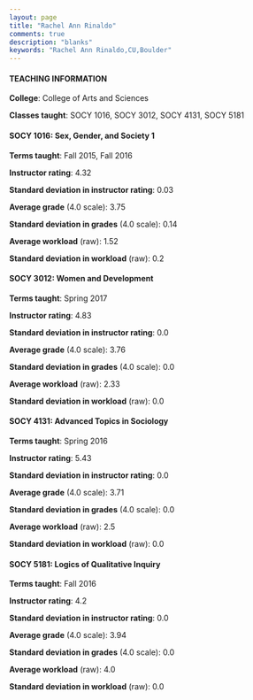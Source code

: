 ```yaml
---
layout: page
title: "Rachel Ann Rinaldo" 
comments: true
description: "blanks"
keywords: "Rachel Ann Rinaldo,CU,Boulder"
---
```

<head>
<script src="https://ajax.googleapis.com/ajax/libs/jquery/2.1.3/jquery.min.js"></script>
<script src="https://dl.dropboxusercontent.com/s/pc42nxpaw1ea4o9/highcharts.js?dl=0"></script>
<!-- <script src="../assets/js/highcharts.js"></script> -->
<style type="text/css">@font-face {
	font-family: "Bebas Neue";
	src: url(https://www.filehosting.org/file/details/544349/BebasNeue Regular.otf) format("opentype");
	}
	h1.Bebas { 
		font-family: "Bebas Neue", Verdana, Tahoma;
	}
</style>
</head>
	   
#### TEACHING INFORMATION

**College**: College of Arts and Sciences

**Classes taught**: SOCY 1016, SOCY 3012, SOCY 4131, SOCY 5181

#### SOCY 1016: Sex, Gender, and Society 1

**Terms taught**: Fall 2015, Fall 2016

**Instructor rating**: 4.32

**Standard deviation in instructor rating**: 0.03

**Average grade** (4.0 scale): 3.75

**Standard deviation in grades** (4.0 scale): 0.14

**Average workload** (raw): 1.52

**Standard deviation in workload** (raw): 0.2

#### SOCY 3012: Women and Development

**Terms taught**: Spring 2017

**Instructor rating**: 4.83

**Standard deviation in instructor rating**: 0.0

**Average grade** (4.0 scale): 3.76

**Standard deviation in grades** (4.0 scale): 0.0

**Average workload** (raw): 2.33

**Standard deviation in workload** (raw): 0.0

#### SOCY 4131: Advanced Topics in Sociology

**Terms taught**: Spring 2016

**Instructor rating**: 5.43

**Standard deviation in instructor rating**: 0.0

**Average grade** (4.0 scale): 3.71

**Standard deviation in grades** (4.0 scale): 0.0

**Average workload** (raw): 2.5

**Standard deviation in workload** (raw): 0.0

#### SOCY 5181: Logics of Qualitative Inquiry

**Terms taught**: Fall 2016

**Instructor rating**: 4.2

**Standard deviation in instructor rating**: 0.0

**Average grade** (4.0 scale): 3.94

**Standard deviation in grades** (4.0 scale): 0.0

**Average workload** (raw): 4.0

**Standard deviation in workload** (raw): 0.0

